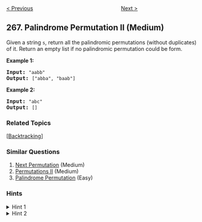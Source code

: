 <!--|This file generated by command(leetcode description); DO NOT EDIT.    |-->
<!--+----------------------------------------------------------------------+-->
<!--|@author    Openset <openset.wang@gmail.com>                           |-->
<!--|@link      https://github.com/openset                                 |-->
<!--|@home      https://github.com/openset/leetcode                        |-->
<!--+----------------------------------------------------------------------+-->

[< Previous](https://github.com/openset/leetcode/tree/master/problems/palindrome-permutation "Palindrome Permutation")
　　　　　　　　　　　　　　　　
[Next >](https://github.com/openset/leetcode/tree/master/problems/missing-number "Missing Number")

## 267. Palindrome Permutation II (Medium)

<p>Given a string <code>s</code>, return all the palindromic permutations (without duplicates) of it. Return an empty list if no palindromic permutation could be form.</p>

<p><strong>Example 1:</strong></p>

<pre><strong>Input:</strong> <code>&quot;aabb&quot;</code>
<strong>Output:</strong> <code>[&quot;abba&quot;, &quot;baab&quot;]</code></pre>

<p><strong>Example 2:</strong></p>

<pre><strong>Input:</strong> <code>&quot;abc&quot;</code>
<strong>Output:</strong> <code>[]</code></pre>

### Related Topics
  [[Backtracking](https://github.com/openset/leetcode/tree/master/tag/backtracking/README.md)]

### Similar Questions
  1. [Next Permutation](https://github.com/openset/leetcode/tree/master/problems/next-permutation) (Medium)
  1. [Permutations II](https://github.com/openset/leetcode/tree/master/problems/permutations-ii) (Medium)
  1. [Palindrome Permutation](https://github.com/openset/leetcode/tree/master/problems/palindrome-permutation) (Easy)

### Hints
<details>
<summary>Hint 1</summary>
If a palindromic permutation exists, we just need to generate the first half of the string.
</details>

<details>
<summary>Hint 2</summary>
To generate all distinct permutations of a (half of) string, use a similar approach from: <a href="/problems/permutations-ii">Permutations II</a> or <a href="/problems/next-permutation">Next Permutation</a>.
</details>
